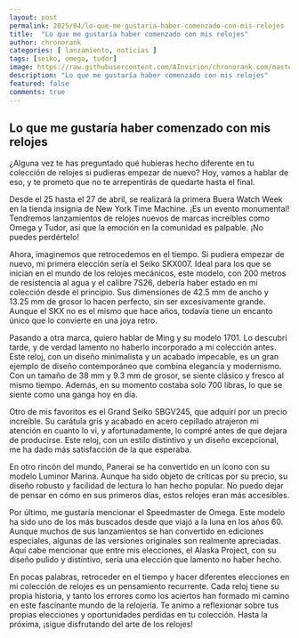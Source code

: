 ```yaml
---
layout: post
permalink: 2025/04/lo-que-me-gustaria-haber-comenzado-con-mis-relojes
title:  "Lo que me gustaría haber comenzado con mis relojes"
author: chronorank
categories: [ lanzamiento, noticias ]
tags: [seiko, omega, tudor]
image: https://raw.githubusercontent.com/AInvirion/chronorank.com/master/images/posts/20250406080210.png
description: "Lo que me gustaría haber comenzado con mis relojes"
featured: false
comments: true
---
```

## Lo que me gustaría haber comenzado con mis relojes

¿Alguna vez te has preguntado qué hubieras hecho diferente en tu colección de relojes si pudieras empezar de nuevo? Hoy, vamos a hablar de eso, y te prometo que no te arrepentirás de quedarte hasta el final.

Desde el 25 hasta el 27 de abril, se realizará la primera Buera Watch Week en la tienda insignia de New York Time Machine. ¡Es un evento monumental! Tendremos lanzamientos de relojes nuevos de marcas increíbles como Omega y Tudor, así que la emoción en la comunidad es palpable. ¡No puedes perdértelo! 

Ahora, imaginemos que retrocedemos en el tiempo. Si pudiera empezar de nuevo, mi primera elección sería el Seiko SKX007. Ideal para los que se inician en el mundo de los relojes mecánicos, este modelo, con 200 metros de resistencia al agua y el calibre 7S26, debería haber estado en mi colección desde el principio. Sus dimensiones de 42.5 mm de ancho y 13.25 mm de grosor lo hacen perfecto, sin ser excesivamente grande. Aunque el SKX no es el mismo que hace años, todavía tiene un encanto único que lo convierte en una joya retro.  

Pasando a otra marca, quiero hablar de Ming y su modelo 1701. Lo descubrí tarde, y de verdad lamento no haberlo incorporado a mi colección antes. Este reloj, con un diseño minimalista y un acabado impecable, es un gran ejemplo de diseño contemporáneo que combina elegancia y modernismo. Con un tamaño de 38 mm y 9.3 mm de grosor, se siente clásico y fresco al mismo tiempo. Además, en su momento costaba solo 700 libras, lo que se siente como una ganga hoy en día.  

Otro de mis favoritos es el Grand Seiko SBGV245, que adquirí por un precio increíble. Su carátula gris y acabado en acero cepillado atrajeron mi atención en cuanto lo vi, y afortunadamente, lo compré antes de que dejara de producirse. Este reloj, con un estilo distintivo y un diseño excepcional, me ha dado más satisfacción de la que esperaba.  

En otro rincón del mundo, Panerai se ha convertido en un ícono con su modelo Luminor Marina. Aunque ha sido objeto de críticas por su precio, su diseño robusto y facilidad de lectura lo han hecho popular. No puedo dejar de pensar en cómo en sus primeros días, estos relojes eran más accesibles.

Por último, me gustaría mencionar el Speedmaster de Omega. Este modelo ha sido uno de los más buscados desde que viajó a la luna en los años 60. Aunque muchos de sus lanzamientos se han convertido en ediciones especiales, algunas de las versiones originales son realmente apreciadas. Aquí cabe mencionar que entre mis elecciones, el Alaska Project, con su diseño pulido y distintivo, sería una elección que lamento no haber hecho.

En pocas palabras, retroceder en el tiempo y hacer diferentes elecciones en mi colección de relojes es un pensamiento recurrente. Cada reloj tiene su propia historia, y tanto los errores como los aciertos han formado mi camino en este fascinante mundo de la relojería. Te animo a reflexionar sobre tus propias elecciones y oportunidades perdidas en tu colección. Hasta la próxima, ¡sigue disfrutando del arte de los relojes!